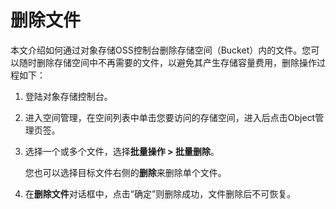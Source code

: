 # 删除文件

本文介绍如何通过对象存储OSS控制台删除存储空间（Bucket）内的文件。您可以随时删除存储空间中不再需要的文件，以避免其产生存储容量费用，删除操作过程如下：

1. 登陆对象存储控制台。

2. 进入空间管理，在空间列表中单击您要访问的存储空间，进入后点击Object管理页签。

3. 选择一个或多个文件，选择**批量操作 > 批量删除**。

   您也可以选择目标文件右侧的**删除**来删除单个文件。

4. 在**删除文件**对话框中，点击“确定”则删除成功，文件删除后不可恢复。